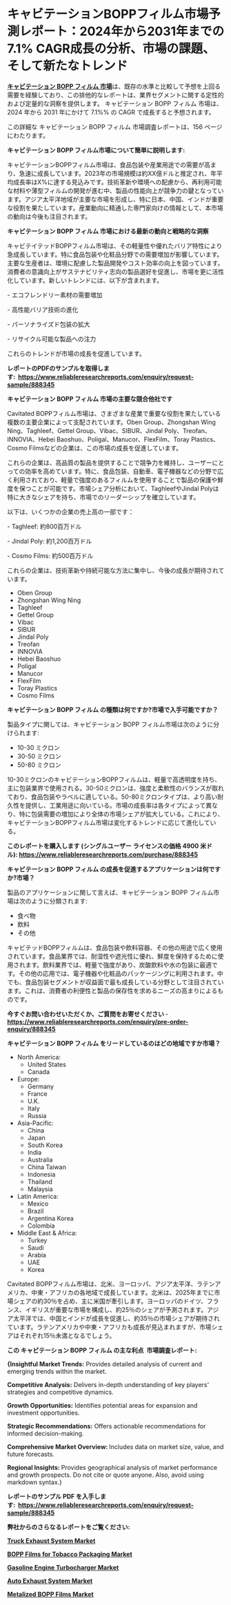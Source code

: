 <p><h1>キャビテーションBOPPフィルム市場予測レポート：2024年から2031年までの7.1% CAGR成長の分析、市場の課題、そして新たなトレンド</h1></p><p data-sourcepos="1:1-1:157"><strong><a href="https://www.reliableresearchreports.com/cavitated-bopp-film-r888345?utm_campaign=107&utm_medium=36&utm_source=Github&utm_content=ia&utm_term=17122024&utm_id=cavitated-bopp-film">キャビテーション BOPP フィルム 市場</a></strong>は、既存の水準と比較して予想を上回る需要を経験しており、この排他的なレポートは、業界セグメントに関する定性的および定量的な洞察を提供します。 キャビテーション BOPP フィルム 市場は、2024 年から 2031 年にかけて 7.1%% の CAGR で成長すると予想されます。</p>
<p data-sourcepos="3:1-3:50">この詳細な キャビテーション BOPP フィルム 市場調査レポートは、156 ページにわたります。</p>
<p><strong>キャビテーション BOPP フィルム市場について簡単に説明します:</strong></p>
<p><p>キャビテーションBOPPフィルム市場は、食品包装や産業用途での需要が高まり、急速に成長しています。2023年の市場規模は約XX億ドルと推定され、年平均成長率はX%に達する見込みです。技術革新や環境への配慮から、再利用可能な材料や薄型フィルムの開発が進む中、製品の性能向上が競争力の鍵となっています。アジア太平洋地域が主要な市場を形成し、特に日本、中国、インドが重要な役割を果たしています。産業動向に精通した専門家向けの情報として、本市場の動向は今後も注目されます。</p></p>
<p><strong>キャビテーション BOPP フィルム 市場における最新の動向と戦略的な洞察</strong></p>
<p><p>キャビテイテッドBOPPフィルム市場は、その軽量性や優れたバリア特性により急成長しています。特に食品包装や化粧品分野での需要増加が影響しています。主要な生産者は、環境に配慮した製品開発やコスト効率の向上を図っています。消費者の意識向上がサステナビリティ志向の製品選好を促進し、市場を更に活性化しています。新しいトレンドには、以下が含まれます。</p><p>- エコフレンドリー素材の需要増加</p><p>- 高性能バリア技術の進化</p><p>- パーソナライズド包装の拡大</p><p>- リサイクル可能な製品への注力</p><p>これらのトレンドが市場の成長を促進しています。</p></p>
<p><strong>レポートのPDFのサンプルを取得します</strong><strong>:&nbsp;&nbsp;<a href="https://www.reliableresearchreports.com/enquiry/request-sample/888345?utm_campaign=107&utm_medium=36&utm_source=Github&utm_content=ia&utm_term=17122024&utm_id=cavitated-bopp-film">https://www.reliableresearchreports.com/enquiry/request-sample/888345</a></strong></p>
<p><strong>キャビテーション BOPP フィルム 市場の主要な競合他社です</strong></p>
<p><p>Cavitated BOPPフィルム市場は、さまざまな産業で重要な役割を果たしている複数の主要企業によって支配されています。Oben Group、Zhongshan Wing Ning、Taghleef、Gettel Group、Vibac、SIBUR、Jindal Poly、Treofan、INNOVIA、Hebei Baoshuo、Poligal、Manucor、FlexFilm、Toray Plastics、Cosmo Filmsなどの企業は、この市場の成長を促進しています。</p><p>これらの企業は、高品質の製品を提供することで競争力を維持し、ユーザーにとっての効率を高めています。特に、食品包装、自動車、電子機器などの分野で広く利用されており、軽量で強度のあるフィルムを使用することで製品の保護や鮮度を保つことが可能です。市場シェア分析において、TaghleefやJindal Polyは特に大きなシェアを持ち、市場でのリーダーシップを確立しています。</p><p>以下は、いくつかの企業の売上高の一部です：</p><p>- Taghleef: 約800百万ドル</p><p>- Jindal Poly: 約1,200百万ドル</p><p>- Cosmo Films: 約500百万ドル</p><p>これらの企業は、技術革新や持続可能な方法に集中し、今後の成長が期待されています。</p></p>
<p><ul><li>Oben Group</li><li>Zhongshan Wing Ning</li><li>Taghleef</li><li>Gettel Group</li><li>Vibac</li><li>SIBUR</li><li>Jindal Poly</li><li>Treofan</li><li>INNOVIA</li><li>Hebei Baoshuo</li><li>Poligal</li><li>Manucor</li><li>FlexFilm</li><li>Toray Plastics</li><li>Cosmo Films</li></ul></p>
<p><strong>キャビテーション BOPP フィルム の種類は何ですか?市場で入手可能ですか？</strong></p>
<p>製品タイプに関しては、キャビテーション BOPP フィルム市場は次のように分けられます:</p>
<p><ul><li>10-30 ミクロン</li><li>30-50 ミクロン</li><li>50-80 ミクロン</li></ul></p>
<p><p>10-30ミクロンのキャビテーションBOPPフィルムは、軽量で高透明度を持ち、主に包装業界で使用される。30-50ミクロンは、強度と柔軟性のバランスが取れており、食品包装やラベルに適している。50-80ミクロンタイプは、より高い耐久性を提供し、工業用途に向いている。市場の成長率は各タイプによって異なり、特に包装需要の増加により全体の市場シェアが拡大している。これにより、キャビテーションBOPPフィルム市場は変化するトレンドに応じて進化している。</p></p>
<p><strong>このレポートを購入します (シングルユーザー ライセンスの価格 4900 米ドル):&nbsp;<a href="https://www.reliableresearchreports.com/purchase/888345?utm_campaign=107&utm_medium=36&utm_source=Github&utm_content=ia&utm_term=17122024&utm_id=cavitated-bopp-film">https://www.reliableresearchreports.com/purchase/888345</a></strong></p>
<p><strong>キャビテーション BOPP フィルム の成長を促進するアプリケーションは何ですか?市場？</strong></p>
<p>製品のアプリケーションに関して言えば、キャビテーション BOPP フィルム市場は次のように分類されます:</p>
<p><ul><li>食べ物</li><li>飲料</li><li>その他</li></ul></p>
<p><p>キャビテッドBOPPフィルムは、食品包装や飲料容器、その他の用途で広く使用されています。食品業界では、耐湿性や遮光性に優れ、鮮度を保持するために使用されます。飲料業界では、軽量で強度があり、炭酸飲料や水の包装に最適です。その他の応用では、電子機器や化粧品のパッケージングに利用されます。中でも、食品包装セグメントが収益面で最も成長している分野として注目されています。これは、消費者の利便性と製品の保存性を求めるニーズの高まりによるものです。</p></p>
<p><strong>今すぐお問い合わせいただくか、ご質問をお寄せください</strong><strong>&nbsp;</strong>-<strong><a href="https://www.reliableresearchreports.com/enquiry/pre-order-enquiry/888345?utm_campaign=107&utm_medium=36&utm_source=Github&utm_content=ia&utm_term=17122024&utm_id=cavitated-bopp-film">https://www.reliableresearchreports.com/enquiry/pre-order-enquiry/888345</a></strong></p>
<p><strong>キャビテーション BOPP フィルム をリードしているのはどの地域ですか市場？</strong></p>
<p><ul>
    <li>
        North America:
        <ul>
            <li>United States</li>
            <li>Canada</li>
        </ul>
    </li>
    <li>
        Europe:
        <ul>
            <li>Germany</li>
            <li>France</li>
            <li>U.K.</li>
            <li>Italy</li>
            <li>Russia</li>
        </ul>
    </li>
    <li>
        Asia-Pacific:
        <ul>
            <li>China</li>
            <li>Japan</li>
            <li>South Korea</li>
            <li>India</li>
            <li>Australia</li>
            <li>China Taiwan</li>
            <li>Indonesia</li>
            <li>Thailand</li>
            <li>Malaysia</li>
        </ul>
    </li>
    <li>
        Latin America:
        <ul>
            <li>Mexico</li>
            <li>Brazil</li>
            <li>Argentina Korea</li>
            <li>Colombia</li>
        </ul>
    </li>
    <li>
        Middle East & Africa:
        <ul>
            <li>Turkey</li>
            <li>Saudi</li>
            <li>Arabia</li>
            <li>UAE</li>
            <li>Korea</li>
        </ul>
    </li>
    </ul></p>
<p><p>Cavitated BOPPフィルム市場は、北米、ヨーロッパ、アジア太平洋、ラテンアメリカ、中東・アフリカの各地域で成長しています。北米は、2025年までに市場シェアの約30％を占め、主に米国が牽引します。ヨーロッパのドイツ、フランス、イギリスが重要な市場を構成し、約25％のシェアが予測されます。アジア太平洋では、中国とインドが成長を促進し、約35％の市場シェアが期待されています。ラテンアメリカや中東・アフリカも成長が見込まれますが、市場シェアはそれぞれ15％未満となるでしょう。</p></p>
<p><strong>この キャビテーション BOPP フィルム の主な利点&nbsp; 市場調査レポート:</strong></p>
<p><strong>{Insightful Market Trends:</strong> Provides detailed analysis of current and emerging trends within the market.</p>
<p><strong>Competitive Analysis:</strong> Delivers in-depth understanding of key players' strategies and competitive dynamics.</p>
<p><strong>Growth Opportunities:</strong> Identifies potential areas for expansion and investment opportunities.</p>
<p><strong>Strategic Recommendations:</strong> Offers actionable recommendations for informed decision-making.</p>
<p><strong>Comprehensive Market Overview: </strong>Includes data on market size, value, and future forecasts.</p>
<p><strong>Regional Insights: </strong>Provides geographical analysis of market performance and growth prospects. Do not cite or quote anyone. Also, avoid using markdown syntax.}</p>
<p><strong>レポートのサンプル PDF を入手します:&nbsp;</strong><strong>&nbsp;<a href="https://www.reliableresearchreports.com/enquiry/request-sample/888345?utm_campaign=107&utm_medium=36&utm_source=Github&utm_content=ia&utm_term=17122024&utm_id=cavitated-bopp-film">https://www.reliableresearchreports.com/enquiry/request-sample/888345</a></strong></p>
<p></p>
<p></p>
<p></p>
<p></p>
<p><strong>弊社からのさらなるレポートをご覧ください:</strong></p>
<p><strong><p><a href="https://www.linkedin.com/pulse/comprehensive-growth-insights-truck-exhaust-system-market-rsppe?utm_campaign=107&utm_medium=36&utm_source=Github&utm_content=ia&utm_term=17122024&utm_id=cavitated-bopp-film">Truck Exhaust System Market</a></p><p><a href="https://github.com/petbigbeepjn/Market-Research-Report-List-1/blob/main/bopp-films-for-tobacco-packaging-market.md?utm_campaign=107&utm_medium=36&utm_source=Github&utm_content=ia&utm_term=17122024&utm_id=cavitated-bopp-film">BOPP Films for Tobacco Packaging Market</a></p><p><a href="https://www.linkedin.com/pulse/gasoline-engine-turbocharger-market-tracking-sales-employment-tgk4e?utm_campaign=107&utm_medium=36&utm_source=Github&utm_content=ia&utm_term=17122024&utm_id=cavitated-bopp-film">Gasoline Engine Turbocharger Market</a></p><p><a href="https://www.linkedin.com/pulse/insights-auto-exhaust-system-market-players-size-geographical-8ftpe?utm_campaign=107&utm_medium=36&utm_source=Github&utm_content=ia&utm_term=17122024&utm_id=cavitated-bopp-film">Auto Exhaust System Market</a></p><p><a href="https://github.com/dmitriyvo6rog/Market-Research-Report-List-1/blob/main/metalized-bopp-films-market.md?utm_campaign=107&utm_medium=36&utm_source=Github&utm_content=ia&utm_term=17122024&utm_id=cavitated-bopp-film">Metalized BOPP Films Market</a></p></strong></p>